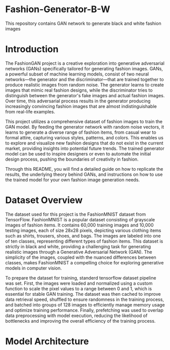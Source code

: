 # Fashion-Generator-B-W
This repository contains GAN network to generate black and white fashion images

# Introduction

The FashionGAN project is a creative exploration into generative adversarial networks (GANs) specifically tailored for generating fashion images. GANs, a powerful subset of machine learning models, consist of two neural networks—the generator and the discriminator—that are trained together to produce realistic images from random noise. The generator learns to create images that mimic real fashion designs, while the discriminator tries to distinguish between the generator's fake images and actual fashion images. Over time, this adversarial process results in the generator producing increasingly convincing fashion images that are almost indistinguishable from real-life examples.

This project utilizes a comprehensive dataset of fashion images to train the GAN model. By feeding the generator network with random noise vectors, it learns to generate a diverse range of fashion items, from casual wear to formal attire, capturing various styles, patterns, and colors. This enables us to explore and visualize new fashion designs that do not exist in the current market, providing insights into potential future trends. The trained generator model can be used to inspire designers or even to automate the initial design process, pushing the boundaries of creativity in fashion.

Through this README, you will find a detailed guide on how to replicate the results, the underlying theory behind GANs, and instructions on how to use the trained model for your own fashion image generation needs.

# Dataset Overview

The dataset used for this project is the FashionMNIST dataset from TensorFlow. FashionMNIST is a popular dataset consisting of grayscale images of fashion items. It contains 60,000 training images and 10,000 testing images, each of size 28x28 pixels, depicting various clothing items such as shirts, trousers, shoes, and bags. The images are labeled into one of ten classes, representing different types of fashion items. This dataset is strictly in black and white, providing a challenging task for generating realistic images through a Generative Adversarial Network (GAN). The simplicity of the images, coupled with the nuanced differences between classes, makes FashionMNIST a compelling choice for exploring generative models in computer vision.

To prepare the dataset for training, standerd tensorflow dataset pipeline was set. First, the images were loaded and normalized using a custom function to scale the pixel values to a range between 0 and 1, which is essential for stable GAN training. The dataset was then cached to improve data retrieval speed, shuffled to ensure randomness in the training process, and batched into groups of 128 images to efficiently manage memory usage and optimize training performance. Finally, prefetching was used to overlap data preprocessing with model execution, reducing the likelihood of bottlenecks and improving the overall efficiency of the training process.

# Model Architecture




